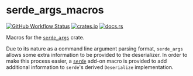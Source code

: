 # serde_args_macros

[![GitHub Workflow Status](https://img.shields.io/github/actions/workflow/status/Anders429/serde_args/test.yml?branch=master)](https://github.com/Anders429/serde_args/actions/workflows/test.yml)
[![crates.io](https://img.shields.io/crates/v/serde_args_macros)](https://crates.io/crates/serde_args_macros)
[![docs.rs](https://docs.rs/serde_args_macros/badge.svg)](https://docs.rs/serde_args_macros)

Macros for the [`serde_args`](https://github.com/Anders429/serde_args) crate.

Due to its nature as a command line argument parsing format, `serde_args` allows some extra information to be provided to the deserializer. In order to make this process easier, a [`serde`](https://serde.rs/) add-on macro is provided to add additional information to `serde`'s derived `Deserialize` implementation.
